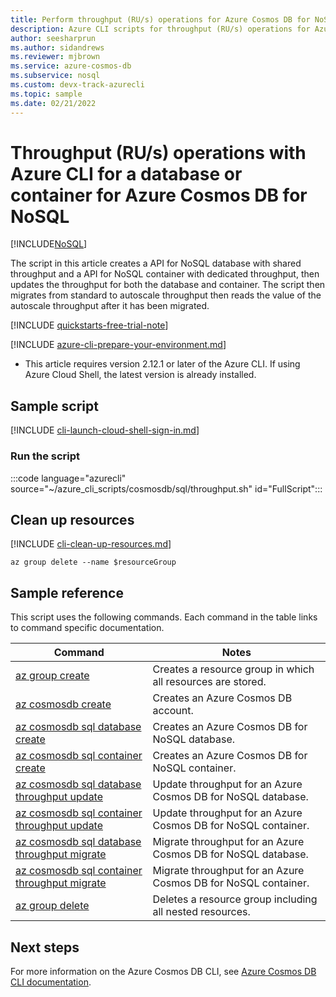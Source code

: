 ```yaml
---
title: Perform throughput (RU/s) operations for Azure Cosmos DB for NoSQL resources
description: Azure CLI scripts for throughput (RU/s) operations for Azure Cosmos DB for NoSQL resources
author: seesharprun
ms.author: sidandrews
ms.reviewer: mjbrown
ms.service: azure-cosmos-db
ms.subservice: nosql
ms.custom: devx-track-azurecli
ms.topic: sample
ms.date: 02/21/2022
---
```


# Throughput (RU/s) operations with Azure CLI for a database or container for Azure Cosmos DB for NoSQL

[!INCLUDE[NoSQL](../../../includes/appliesto-nosql.md)]

The script in this article creates a API for NoSQL database with shared throughput and a API for NoSQL container with dedicated throughput, then updates the throughput for both the database and container. The script then migrates from standard to autoscale throughput then reads the value of the autoscale throughput after it has been migrated.

[!INCLUDE [quickstarts-free-trial-note](~/reusable-content/ce-skilling/azure/includes/quickstarts-free-trial-note.md)]

[!INCLUDE [azure-cli-prepare-your-environment.md](~/reusable-content/azure-cli/azure-cli-prepare-your-environment.md)]

- This article requires version 2.12.1 or later of the Azure CLI. If using Azure Cloud Shell, the latest version is already installed.

## Sample script

[!INCLUDE [cli-launch-cloud-shell-sign-in.md](~/reusable-content/ce-skilling/azure/includes/cli-launch-cloud-shell-sign-in.md)]

### Run the script

:::code language="azurecli" source="~/azure_cli_scripts/cosmosdb/sql/throughput.sh" id="FullScript":::

## Clean up resources

[!INCLUDE [cli-clean-up-resources.md](~/reusable-content/ce-skilling/azure/includes/cli-clean-up-resources.md)]

```azurecli
az group delete --name $resourceGroup
```

## Sample reference

This script uses the following commands. Each command in the table links to command specific documentation.

| Command | Notes |
|---|---|
| [az group create](/cli/azure/group#az-group-create) | Creates a resource group in which all resources are stored. |
| [az cosmosdb create](/cli/azure/cosmosdb#az-cosmosdb-create) | Creates an Azure Cosmos DB account. |
| [az cosmosdb sql database create](/cli/azure/cosmosdb/sql/database#az-cosmosdb-sql-database-create) | Creates an Azure Cosmos DB for NoSQL database. |
| [az cosmosdb sql container create](/cli/azure/cosmosdb/sql/container#az-cosmosdb-sql-container-create) | Creates an Azure Cosmos DB for NoSQL container. |
| [az cosmosdb sql database throughput update](/cli/azure/cosmosdb/sql/database/throughput#az-cosmosdb-sql-database-throughput-update) | Update throughput for an Azure Cosmos DB for NoSQL database. |
| [az cosmosdb sql container throughput update](/cli/azure/cosmosdb/sql/container/throughput#az-cosmosdb-sql-container-throughput-update) | Update throughput for an Azure Cosmos DB for NoSQL container. |
| [az cosmosdb sql database throughput migrate](/cli/azure/cosmosdb/sql/database/throughput#az-cosmosdb-sql-database-throughput-migrate) | Migrate throughput for an Azure Cosmos DB for NoSQL database. |
| [az cosmosdb sql container throughput migrate](/cli/azure/cosmosdb/sql/container/throughput#az-cosmosdb-sql-container-throughput-migrate) | Migrate throughput for an Azure Cosmos DB for NoSQL container. |
| [az group delete](/cli/azure/resource#az-resource-delete) | Deletes a resource group including all nested resources. |

## Next steps

For more information on the Azure Cosmos DB CLI, see [Azure Cosmos DB CLI documentation](/cli/azure/cosmosdb).
